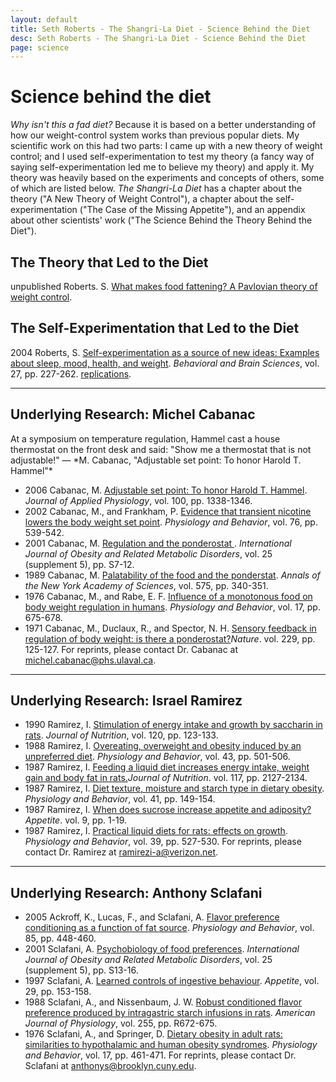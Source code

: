 ```yaml
---
layout: default
title: Seth Roberts - The Shangri-La Diet - Science Behind the Diet
desc: Seth Roberts - The Shangri-La Diet - Science Behind the Diet
page: science
---
```

# Science behind the diet

*Why isn't this a fad diet?* Because it is based on a better understanding of how our weight-control system works than previous popular diets. My scientific work on this had two parts: I came up with a new theory of weight control; and I used self-experimentation to test my theory (a fancy way of saying self-experimentation led me to believe my theory) and apply it. My theory was heavily based on the experiments and concepts of others, some of which are listed below. *The Shangri-La Diet* has a chapter about the theory ("A New Theory of Weight Control"), a chapter about the self-experimentation ("The Case of the Missing Appetite"), and an appendix about other scientists' work ("The Science Behind the Theory Behind the Diet").

## The Theory that Led to the Diet

unpublished Roberts. S. [What makes food fattening? A Pavlovian theory of weight control](http://media.sethroberts.net/about/whatmakesfoodfattening.pdf).

## The Self-Experimentation that Led to the Diet

2004 Roberts, S. [Self-experimentation as a source of new ideas: Examples about sleep, mood, health, and weight](http://repositories.cdlib.org/postprints/117/). *Behavioral and Brain Sciences*, vol. 27, pp. 227-262. [replications](http://media.sethroberts.net/science/info_about_replications.pdf).

---------------
## Underlying Research: Michel Cabanac

<div class="quoteNorm"> At a symposium on temperature regulation, Hammel  
 cast a house thermostat on the front desk and said:  
 "Show me a thermostat that is not adjustable!"  
 &#8212; *M. Cabanac, "Adjustable set point: To honor Harold T. Hammel"*
</div>

- 2006 Cabanac, M. [Adjustable set point: To honor Harold T. Hammel](http://www.ncbi.nlm.nih.gov/entrez/query.fcgi?cmd=Retrieve&db=pubmed&dopt=Abstract&list_uids=16540712&query_hl=1&itool=pubmed_docsum). *Journal of Applied Physiology*, vol. 100, pp. 1338-1346.
- 2002 Cabanac, M., and Frankham, P. [Evidence that transient nicotine lowers the body weight set point](http://www.ncbi.nlm.nih.gov/entrez/query.fcgi?cmd=Retrieve&db=pubmed&dopt=Abstract&list_uids=12126990&query_hl=1&itool=pubmed_DocSum%3C). *Physiology and Behavior*, vol. 76, pp. 539-542.
- 2001 Cabanac, M. [ Regulation and the ponderostat ](http://www.ncbi.nlm.nih.gov/entrez/query.fcgi?cmd=Retrieve&db=pubmed&dopt=Abstract&list_uids=11840207&query_hl=14). *International Journal of Obesity and Related Metabolic Disorders*, vol. 25 (supplement 5), pp. S7-12.
- 1989 Cabanac, M. [Palatability of the food and the ponderstat](http://www.ncbi.nlm.nih.gov/entrez/query.fcgi?cmd=Retrieve&db=pubmed&dopt=Abstract&list_uids=2699196&query_hl=44&itool=pubmed_docsum). *Annals of the New York Academy of Sciences*, vol. 575, pp. 340-351.
- 1976 Cabanac, M., and Rabe, E. F. [Influence of a monotonous food on body weight regulation in humans](http://www.ncbi.nlm.nih.gov/entrez/query.fcgi?cmd=Retrieve&db=pubmed&dopt=Abstract&list_uids=1013218&query_hl=1&itool=pubmed_DocSum). *Physiology and Behavior*, vol. 17, pp. 675-678.
- 1971 Cabanac, M., Duclaux, R., and Spector, N. H. [Sensory feedback in regulation of body weight: is there a ponderostat?](http://www.ncbi.nlm.nih.gov/entrez/query.fcgi?cmd=Retrieve&db=pubmed&dopt=Abstract&list_uids=4923100&query_hl=10&itool=pubmed_docsum)*Nature*. vol. 229, pp. 125-127.
For reprints, please contact Dr. Cabanac at [michel.cabanac@phs.ulaval.ca](mailto:michel.cabanac@phs.ulaval.ca).

---------------
## Underlying Research: Israel Ramirez

- 1990 Ramirez, I. [Stimulation of energy intake and growth by saccharin in rats](http://www.ncbi.nlm.nih.gov/entrez/query.fcgi?cmd=Retrieve&db=pubmed&dopt=Abstract&list_uids=2303911&itool=iconabstr&query_hl=17). *Journal of Nutrition*, vol. 120, pp. 123-133.
- 1988 Ramirez, I. [Overeating, overweight and obesity induced by an unpreferred diet](http://www.ncbi.nlm.nih.gov/entrez/query.fcgi?cmd=Retrieve&db=pubmed&dopt=Abstract&list_uids=3194471&query_hl=13&itool=pubmed_DocSum). *Physiology and Behavior*, vol. 43, pp. 501-506.
- 1987 Ramirez, I. [Feeding a liquid diet increases energy intake, weight gain and body fat in rats.](http://www.ncbi.nlm.nih.gov/entrez/query.fcgi?cmd=Retrieve&db=pubmed&dopt=Abstract&list_uids=3694290&query_hl=13&itool=pubmed_DocSum)*Journal of Nutrition*. vol. 117, pp. 2127-2134.
- 1987 Ramirez, I. [Diet texture, moisture and starch type in dietary obesity](http://www.ncbi.nlm.nih.gov/entrez/query.fcgi?cmd=Retrieve&db=pubmed&dopt=Abstract&list_uids=3685165&query_hl=13&itool=pubmed_DocSum). *Physiology and Behavior*, vol. 41, pp. 149-154.
- 1987 Ramirez, I. [When does sucrose increase appetite and adiposity?](http://www.ncbi.nlm.nih.gov/entrez/query.fcgi?cmd=Retrieve&db=pubmed&dopt=Abstract&list_uids=3310872&query_hl=13&itool=pubmed_DocSum)*Appetite*. vol. 9, pp. 1-19.
- 1987 Ramirez, I. [Practical liquid diets for rats: effects on growth](http://www.ncbi.nlm.nih.gov/entrez/query.fcgi?cmd=Retrieve&db=pubmed&dopt=Abstract&list_uids=3575501&query_hl=13&itool=pubmed_DocSum). *Physiology and Behavior*, vol. 39, pp. 527-530.
For reprints, please contact Dr. Ramirez at [ramirezi-a@verizon.net](mailto:ramirezi-a@verizon.net).

---------------
## Underlying Research: Anthony Sclafani

- 2005 Ackroff, K., Lucas, F., and Sclafani, A. [Flavor preference conditioning as a function of fat source](http://www.ncbi.nlm.nih.gov/entrez/query.fcgi?cmd=Retrieve&db=pubmed&dopt=Abstract&list_uids=15990126&query_hl=24&itool=pubmed_docsum). *Physiology and Behavior*, vol. 85, pp. 448-460.
- 2001 Sclafani, A. [Psychobiology of food preferences](http://www.ncbi.nlm.nih.gov/entrez/query.fcgi?cmd=Retrieve&db=pubmed&dopt=Abstract&list_uids=11840208&query_hl=24&itool=pubmed_DocSum). *International Journal of Obesity and Related Metabolic Disorders*, vol. 25 (supplement 5), pp. S13-16.
- 1997 Sclafani, A. [Learned controls of ingestive behaviour](http://www.ncbi.nlm.nih.gov/entrez/query.fcgi?cmd=Retrieve&db=pubmed&dopt=Abstract&list_uids=9344424&query_hl=24&itool=pubmed_DocSum). *Appetite*, vol. 29, pp. 153-158.
- 1988 Sclafani, A., and Nissenbaum, J. W. [Robust conditioned flavor preference produced by intragastric starch infusions in rats](http://www.ncbi.nlm.nih.gov/entrez/query.fcgi?cmd=Retrieve&db=pubmed&dopt=Abstract&list_uids=3140680&query_hl=24&itool=pubmed_DocSum). *American Journal of Physiology*, vol. 255, pp. R672-675.
- 1976 Sclafani, A., and Springer, D. [Dietary obesity in adult rats: similarities to hypothalamic and human obesity syndromes](http://www.ncbi.nlm.nih.gov/entrez/query.fcgi?cmd=Retrieve&db=pubmed&dopt=Abstract&list_uids=1013192&query_hl=24&itool=pubmed_DocSum). *Physiology and Behavior*, vol. 17, pp. 461-471.
For reprints, please contact Dr. Sclafani at [anthonys@brooklyn.cuny.edu](mailto:anthonys@brooklyn.cuny.edu).
